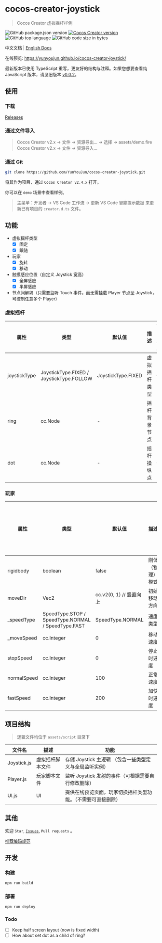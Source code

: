# cocos-creator-joystick

> Cocos Creator 虚拟摇杆样例

![GitHub package.json version](https://img.shields.io/github/package-json/v/YunYouJun/cocos-creator-joystick.svg?style=social)
[![Cocos Creator version](https://img.shields.io/badge/Cocos_Creator-v2.4.x-blue.svg?style=social)](https://www.cocos.com/creator)
![GitHub top language](https://img.shields.io/github/languages/top/YunYouJun/cocos-creator-joystick.svg?style=social&logo=typescript)
![GitHub code size in bytes](https://img.shields.io/github/languages/code-size/YunYouJun/cocos-creator-joystick.svg?style=social&logo=visual-studio-code)

中文文档 | [English Docs](./README.en.md)

在线预览: <https://yunyoujun.github.io/cocos-creator-joystick/>

最新版本已使用 TypeScript 重写，更友好的结构与注释。如果您想要查看纯 JavaScript 版本，请见旧版本 [v0.0.2](https://github.com/YunYouJun/cocos-creator-joystick/releases/tag/v0.0.2)。

## 使用

### 下载

[Releases](https://github.com/YunYouJun/cocos-creator-joystick/releases)

### 通过文件导入

> Cocos Creator v2.x -> 文件 -> 资源导出... -> 选择 -> assets/demo.fire
> Cocos Creator v2.x -> 文件 -> 资源导入...

### 通过 Git

```sh
git clone https://github.com/YunYouJun/cocos-creator-joystick.git
```

将其作为项目，通过 `Cocos Creator v2.4.x` 打开。

你可以在 `demo` 场景中查看样例。

> 主菜单：开发者 -> VS Code 工作流 -> 更新 VS Code 智能提示数据 来更新已有项目的 `creator.d.ts` 文件。

## 功能

- 虚拟摇杆类型
  - [x] 固定
  - [x] 跟随
- 玩家
  - [x] 旋转
  - [x] 移动
- 触摸感应位置（自定义 Joystick 宽高）
  - [x] 全屏感应
  - [x] 半屏感应
- 节点间解耦（只需要监听 Touch 事件，而无需挂载 Player 节点至 Joystick，可控制任意多个 Player）

### 虚拟摇杆

| 属性         | 类型                                     | 默认值             | 描述         | 可自定义 |
| ------------ | ---------------------------------------- | ------------------ | ------------ | -------- |
| joystickType | JoystickType.FIXED / JoystickType.FOLLOW | JoystickType.FIXED | 虚拟摇杆类型 | √        |
| ring         | cc.Node                                  | -                  | 摇杆背景节点 | √        |
| dot          | cc.Node                                  | -                  | 摇杆操纵点   | √        |

### 玩家

| 属性        | 类型                                               | 默认值                  | 描述             | 由虚拟摇杆控制 | 可自定义 |
| ----------- | -------------------------------------------------- | ----------------------- | ---------------- | -------------- | -------- |
| rigidbody   | boolean                                            | false                   | 刚体（物理）模式 | ×              | x        |
| moveDir     | Vec2                                               | cc.v2(0, 1) // 竖直向上 | 初始移动方向     | √              | √        |
| \_speedType | SpeedType.STOP / SpeedType.NORMAL / SpeedType.FAST | SpeedType.NORMAL        | 速度类型         | √              | ×        |
| \_moveSpeed | cc.Integer                                         | 0                       | 移动速度         | ×              | ×        |
| stopSpeed   | cc.Integer                                         | 0                       | 停止时速度       | ×              | √        |
| normalSpeed | cc.Integer                                         | 100                     | 正常速度         | ×              | √        |
| fastSpeed   | cc.Integer                                         | 200                     | 加快时速度       | ×              | √        |

## 项目结构

> 逻辑文件均位于 `assets/script` 目录下

| 文件名      | 描述             | 功能                                                         |
| ----------- | ---------------- | ------------------------------------------------------------ |
| Joystick.js | 虚拟摇杆脚本文件 | 存储 Joystick 主逻辑 （包含一些类型定义与全局监听实例）      |
| Player.js   | 玩家脚本文件     | 监听 Joystick 发射的事件（可根据需要自行修改删除）           |
| UI.js       | UI               | 提供在线预览页面，玩家切换摇杆类型功能。（不需要可直接删除） |

## 其他

欢迎 `Star`, [`Issues`](https://github.com/YunYouJun/cocos-creator-joystick/issues), `Pull requests` 。

[推荐编码规范](https://docs.cocos.com/creator/manual/zh/scripting/reference/coding-standards.html)

## 开发

### 构建

```sh
npm run build
```

### 部署

```sh
npm run deploy
```

### Todo

- [ ] Keep half screen layout (now is fixed width)
- [ ] How about set dot as a child of ring?
